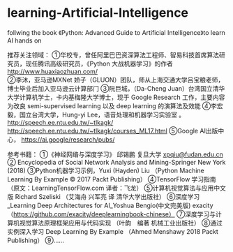 # learning-Artificial-Intelligence
follwing the book 《Python: Advanced Guide to Artificial Intelligence》to learn AI hands on

    
推荐关注领域： ①华校专，曾任阿里巴巴资深算法工程师、智易科技首席算法研究员，现任腾讯高级研究员，《Python 大战机器学习》的作者 http://www.huaxiaozhuan.com/  
              ②李沐，亚马逊MXNet 娇子（GLUON）团队，师从上海交通大学吕宝粮老师，博⼠毕业后加⼊亚⻢逊云计算部⻔
              ③阮巨城，（Da-Cheng Juan）台湾国立清华大学计算机学士，卡内基梅隆大学博士，现于 Google Research 工作，主要内容为改良 semi-supervised learning 以及 deep learning 的演算法及效能
              ④李宏毅，国立台湾大学，Hung-yi Lee，语音处理和机器学习实验室 。 http://speech.ee.ntu.edu.tw/~tlkagk/  http://speech.ee.ntu.edu.tw/~tlkagk/courses_ML17.html
              ⑤Google AI出版中心， https://ai.google/research/pubs/
              
参考书籍：     ①《神经网络与深度学习》  邱锡鹏  复旦大学 xpqiu@fudan.edu.cn
              ② Encyclopedia of Social Network Analysis and Mining-Springer New York (2018)
              ③Python机器学习示例，Yuxi (Hayden) Liu （Python Machine Learning By Example © 2017 Packt Publishing）
              ④TensorFlow 学习指南  （原文：LearningTensorFlow.com 译者：飞龙）
              ⑤计算机视觉算法与应用中文版 Richard Szeliski （艾海舟 兴军亮 译 清华大学出版社）
              ⑥深度学习_Learning Deep Architectures for AI_Yoshua Bengio(中文完美版)  exacity（https://github.com/exacity/deeplearningbook-chinese）
              ⑦深度学习与计算机视觉算法原理框架应用与代码实现 （叶韵　编著 机械工业出版社）
              ⑧通过实例深入学习 Deep Learning By Example  （Ahmed Menshawy 2018 Packt Publishing）
              ⑨……

